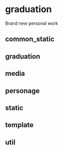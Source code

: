 # graduation
  Brand new personal work

## common_static

## graduation

## media

## personage

## static

## template

## util

